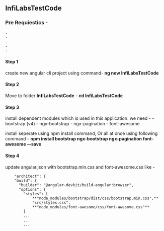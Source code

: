 ## InfiLabsTestCode

### Pre Requiestics -
    -  
    -  
    -  
    -  
    -  

#### Step 1
create new angular cli project using command-  **ng new InfiLabsTestCode**


#### Step 2
Move to folder **InfiLabsTestCode** - **cd InfiLabsTestCode**


#### Step 3
install dependent modules which is used in this application. we need - 
    -  bootstrap (v4)
    -  ngx-bootstrap
    -  ngx-pagination
    -  font-awesome
    
install seperate using npm install command,
Or all at once using following command -  **npm install bootstrap ngx-bootstrap ngx-pagination font-awesome --save**


#### Step 4
update angular.json with bootstrap.min.css and font-awesome.css like - 

		"architect": {
        "build": {
          "builder": "@angular-devkit/build-angular:browser",
          "options": {
			"styles": [
				**"node_modules/bootstrap/dist/css/bootstrap.min.css",**
				"src/styles.css",
				**"node_modules/font-awesome/css/font-awesome.css"**
			]
			...
			...
			...



